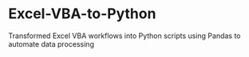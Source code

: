 # Excel-VBA-to-Python
Transformed Excel VBA workflows into Python scripts using Pandas to automate data processing
